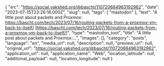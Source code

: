 {
  "src": "https://social.yakshed.org/@bascht/110720684963192962",
  "date": "2023-07-15T23:26:16.000Z",
  "slug": null,
  "tags": [
    "mastodon"
  ],
  "text": "A little post about packets and Proxmox: https://bascht.com/tech/2023/07/16/routing-packets-from-a-proxmox-vm-back-to-itself/ [https://bascht.com/tech/2023/07/16/routing-packets-from-a-proxmox-vm-back-to-itself/]",
  "type": "mastodon_toot",
  "title": "A little post about packets and Proxmox:…",
  "images": [],
  "category": "posts",
  "language": "en",
  "media_url": null,
  "description": null,
  "preview_url": null,
  "original_url": "https://social.yakshed.org/@bascht/110720684963192962",
  "application_url": null,
  "application_name": "Web",
  "location_latitude": null,
  "additional_payload": null,
  "location_longitude": null
}
